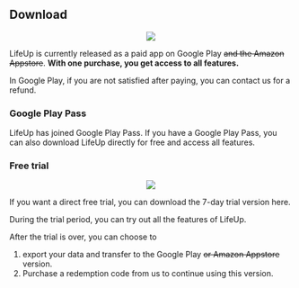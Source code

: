 ## Download

<p align="center">
  <a href="https://play.google.com/store/apps/details?id=net.sarasarasa.lifeup">
    <img src="https://img.shields.io/static/v1?labelColor=56595b&color=97db99&logo=google-play&logoColor=ffffff&label=google play&style=for-the-badge&message=get"/>
  </a>

</p>

LifeUp is currently released as a paid app on Google Play <del>and the Amazon Appstore</del>.
**With one purchase, you get access to all features.**

In Google Play, if you are not satisfied after paying, you can contact us for a refund.

### Google Play Pass

LifeUp has joined Google Play Pass. If you have a Google Play Pass, you can also download LifeUp
directly for free and access all features.

### Free trial

<p align="center">
  <a href="https://github.com/Ayagikei/LifeUp/releases">
    <img src="https://img.shields.io/static/v1?labelColor=56595b&color=a6c6ff&logo=github&logoColor=ffffff&label=free trial&style=for-the-badge&message=7 days"/>
  </a>

If you want a direct free trial, you can download the 7-day trial version here.

During the trial period, you can try out all the features of LifeUp.

After the trial is over, you can choose to

1. export your data and transfer to the Google Play <del>or Amazon Appstore</del> version.
2. Purchase a redemption code from us to continue using this version.